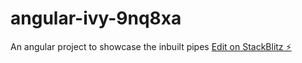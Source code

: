 # angular-ivy-9nq8xa
An angular project to showcase the inbuilt pipes
[Edit on StackBlitz ⚡️](https://stackblitz.com/edit/angular-ivy-9nq8xa)
